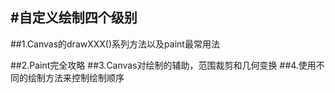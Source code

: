 #自定义绘制四个级别
---
##1.Canvas的drawXXX()系列方法以及paint最常用法






##2.Paint完全攻略
##3.Canvas对绘制的辅助，范围裁剪和几何变换
##4.使用不同的绘制方法来控制绘制顺序